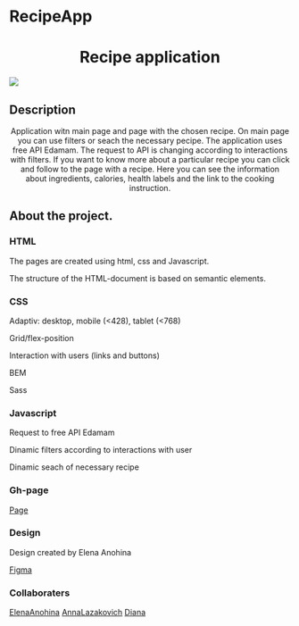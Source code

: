 # RecipeApp

<h1 align="center">Recipe application</h1>
  
<img src="assets/images/printscreen.png">

## Description

<p align="center">Application witn main page and page with the chosen recipe. On main page you can use filters or seach the necessary pecipe. The application uses free API Edamam. The request to API is changing according to interactions with filters. If you want to know more about a particular recipe you can click and follow to the page with a recipe. Here you can see the information about ingredients, calories, health labels and the link to the cooking instruction.</p>

## About the project.

### HTML

<p>The pages are created using html, css and Javascript.</p>
<p>The structure of the HTML-document is based on semantic elements.</p>

### CSS

<p>Adaptiv: desktop, mobile (<428), tablet (<768)</p>
<p>Grid/flex-position</p>
<p>Interaction with users (links and buttons)</p>
<p>BEM</p>
<p>Sass</p>

### Javascript
<p>Request to free API Edamam</p>
<p>Dinamic filters according to interactions with user</p>
<p>Dinamic seach of necessary recipe</p>

### Gh-page

<a href="https://eeromanova.github.io/RecipesApp/">Page</a>

### Design

<p>Design created by Elena Anohina</p>
<a href="https://www.figma.com/file/tsLHwnxsQmqOUdh9qFL9B0/YouMeal-(Copy)?type=design&node-id=57-2203&mode=design&t=cHzZrpxgMFIvyRXR-0">Figma</a>

### Collaboraters

<a href="https://github.com/lenaanohina">ElenaAnohina</a>
<a href="https://github.com/Anna-Lazakovich">AnnaLazakovich</a>
<a href="https://github.com/diloytd">Diana</a>


